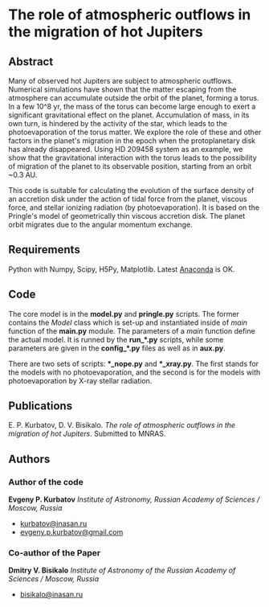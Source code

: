 
# The role of atmospheric outflows in the migration of hot Jupiters


## Abstract

Many of observed hot Jupiters are subject to atmospheric outflows. Numerical simulations have shown that the matter escaping from the atmosphere can accumulate outside the orbit of the planet, forming a torus. In a few 10^8 yr, the mass of the torus can become large enough to exert a significant gravitational effect on the planet. Accumulation of mass, in its own turn, is hindered by the activity of the star, which leads to the photoevaporation of the torus matter. We explore the role of these and other factors in the planet's migration in the epoch when the protoplanetary disk has already disappeared. Using HD 209458 system as an example, we show that the gravitational interaction with the torus leads to the possibility of migration of the planet to its observable position, starting from an orbit ~0.3 AU.

This code is suitable for calculating the evolution of the surface density of an accretion disk under the action of tidal force from the planet, viscous force, and stellar ionizing radiation (by photoevaporation). It is based on the Pringle's model of geometrically thin viscous accretion disk. The planet orbit migrates due to the angular momentum exchange.


## Requirements

Python with Numpy, Scipy, H5Py, Matplotlib. Latest [Anaconda](https://www.anaconda.com/) is OK.


## Code

The core model is in the **model.py** and **pringle.py** scripts. The former contains the _Model_ class which is set-up and instantiated inside of _main_ function of the **main.py** module. The parameters of a _main_ function define the actual model. It is runned by the **run\_\*.py** scripts, while some parameters are given in the **config\_\*.py** files as well as in **aux.py**.

There are two sets of scripts: **\*\_nope.py** and **\*\_xray.py**. The first stands for the models with no photoevaporation, and the second is for the models with photoevaporation by X-ray stellar radiation.


## Publications

E. P. Kurbatov, D. V. Bisikalo. _The role of atmospheric outflows in the migration of hot Jupiters_. Submitted to MNRAS.


## Authors

### Author of the code

**Evgeny P. Kurbatov** _Institute of Astronomy, Russian Academy of Sciences / Moscow, Russia_
- <kurbatov@inasan.ru>
- <evgeny.p.kurbatov@gmail.com>

### Co-author of the Paper

**Dmitry V. Bisikalo** _Institute of Astronomy of the Russian Academy of Sciences / Moscow, Russia_
- <bisikalo@inasan.ru>
